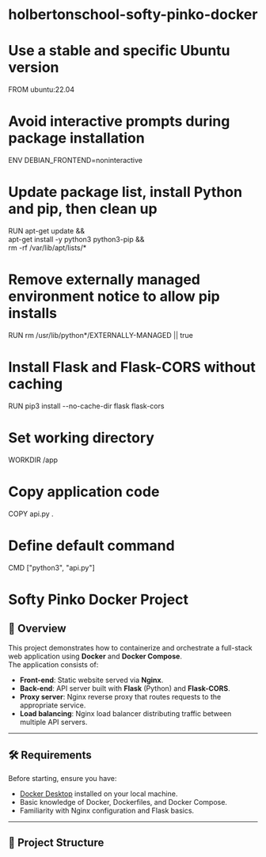 # holbertonschool-softy-pinko-docker
# Use a stable and specific Ubuntu version
FROM ubuntu:22.04

# Avoid interactive prompts during package installation
ENV DEBIAN_FRONTEND=noninteractive

# Update package list, install Python and pip, then clean up
RUN apt-get update && \
    apt-get install -y python3 python3-pip && \
    rm -rf /var/lib/apt/lists/*

# Remove externally managed environment notice to allow pip installs
RUN rm /usr/lib/python*/EXTERNALLY-MANAGED || true

# Install Flask and Flask-CORS without caching
RUN pip3 install --no-cache-dir flask flask-cors

# Set working directory
WORKDIR /app

# Copy application code
COPY api.py .

# Define default command
CMD ["python3", "api.py"]
# Softy Pinko Docker Project

## 📌 Overview
This project demonstrates how to containerize and orchestrate a full-stack web application using **Docker** and **Docker Compose**.  
The application consists of:
- **Front-end**: Static website served via **Nginx**.
- **Back-end**: API server built with **Flask** (Python) and **Flask-CORS**.
- **Proxy server**: Nginx reverse proxy that routes requests to the appropriate service.
- **Load balancing**: Nginx load balancer distributing traffic between multiple API servers.

---

## 🛠 Requirements
Before starting, ensure you have:
- [Docker Desktop](https://www.docker.com/) installed on your local machine.
- Basic knowledge of Docker, Dockerfiles, and Docker Compose.
- Familiarity with Nginx configuration and Flask basics.

---

## 📂 Project Structure
